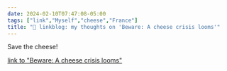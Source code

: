 ```yaml
---
date: 2024-02-10T07:47:08-05:00
tags: ["link","Myself","cheese","France"]
title: "🔗 linkblog: my thoughts on 'Beware: A cheese crisis looms'"
---
```

Save the cheese!

[link to "Beware: A cheese crisis looms"](https://www.vox.com/down-to-earth/2024/2/10/24065277/cheese-extinction-camembert-brie-mold)